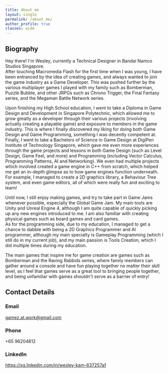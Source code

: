 ```yaml
---
title: About me
layout: single
permalink: /about_me/
author_profile: true
classes: wide
---
```

## Biography
Hey there! I'm Wesley, currently a Technical Designer in Bandai Namco Studios Singapore.  
After touching Macromedia Flash for the first time when I was young, I have been entranced by the idea of creating games, and always wanted to join the game industry as a Game Developer. This was pushed further by the various multiplayer games I played with my family such as Bomberman, Puzzle Bubble, and other JRPGs such as Chrono Trigger, the Final Fantasy series, and the Megaman Battle Network series.  

Upon finishing my High School education, I went to take a Diploma in Game Design and Development in Singapore Polytechnic, which allowed me to grow greatly as a developer through their various projects (involving actually creating a playable game) and exposure to members in the game industry. This is where I finally discovered my liking for doing both Game Design and Game Programming, something I was decently competent at.  
Finally, I went to take a Bachelors of Science in Game Design at DigiPen Institute of Technology Singapore, which gave me even more experiences through the game projects and lessons in both Game Design (such as Level Design, Game Feel, and more) and Programming (including Vector Calculus, Programming Patterns, AI and Networking). We even had multiple projects which involved created a game engine in C++ from scratch, which helped me get an in-depth glimpse as to how game engines function underneath. For example, I managed to create a 2D graphics library, a Behaviour Tree system, and even game editors, all of which were really fun and exciting to learn!  

Until now, I still enjoy making games, and try to take part in Game Jams whenever possible, especially the Global Game Jam. My main tools are Unity and Unreal Engine 4, although I am quite capable of quickly picking up any new engines introduced to me. I am also familiar with creating physical games such as board games and card games.  
As for the programming side, due to my education, I managed to get a chance to dabble with being a 2D Graphics Programmer and AI programmer, although my main specialty is Gameplay Programming (which I still do in my current job), and my main passion is Tools Creation, which I did multiple times during my education.  

The main games that inspire me for game creation are games such as Bomberman and the Raving Rabbids series, where family members can gather around a console and have fun playing together no matter their skill level, as I feel that games serve as a great tool to bringing people together, and being unfamiliar with games shouldn't serve as a barrier of entry!

## Contact Details
### Email
gamez.at.work@gmail.com
### Phone
+65 96204812
### LinkedIn
<https://sg.linkedin.com/in/wesley-kam-637257a1>